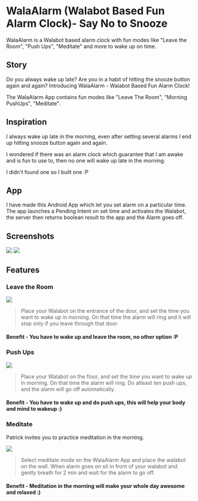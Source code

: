 # WalaAlarm (Walabot Based Fun Alarm Clock)- Say No to Snooze

WalaAlarm is a Walabot based alarm clock with fun modes like "Leave the Room", "Push Ups", "Meditate" and more to wake up on time.

## Story
Do you always wake up late?
Are you in a habit of hitting the snooze button again and again?
Introducing WalaAlarm - Walabot Based Fun Alarm Clock!

The WalaAlarm App contains fun modes like "Leave The Room", "Morning PushUps", "Meditate".

## Inspiration
I always wake up late in the morning, even after setting several alarms I end up hitting snooze button again and again.

I wondered if there was an alarm clock which guarantee that I am awake and is fun to use to, then no one will wake up late in the morning.

I didn't found one so I built one :P

## App
I have made this Android App which let you set alarm on a particular time. The app launches a Pending Intent on set time and activates the Walabot, the server then returns boolean result to the app and the Alarm goes off.

## Screenshots
![](https://hackster.imgix.net/uploads/attachments/576278/screenshot_20180911-021015_ASsdSqwtns.png?auto=compress%2Cformat&w=740&h=555&fit=max)
![](https://hackster.imgix.net/uploads/attachments/576292/screenshot_20180911-030949_AeloAepLSN.png?auto=compress%2Cformat&w=740&h=555&fit=max)

## Features
### Leave the Room
![](https://hackster.imgix.net/uploads/attachments/576220/toys-flying-across-room-you-welcome-rest-group_(1)_EUpIIwqMJI.gif)
>Place your Walabot on the entrance of the door, and set the time you want to wake up in morning. On that time the alarm will ring and it will stop only if you leave through that door.

#### Benefit - You have to wake up and leave the room, no other option :P

### Push Ups
![](https://hackster.imgix.net/uploads/attachments/576243/tumblr_m7v24s4ssi1qkwym7_uBPH0fsEnU.gif)
>Place your Walabot on the floor, and set the time you want to wake up in morning. On that time the alarm will ring. Do atleast ten push ups, and the alarm will go off automatically.

#### Benefit - You have to wake up and do push ups, this will help your body and mind to wakeup :)

### Meditate
Patrick invites you to practice meditation in the morning.

![](https://hackster.imgix.net/uploads/attachments/576253/tenor_oT60E4Mg1Z.gif)
>Select meditate mode on the WalaAlarm App and place the walabot on the wall. When alarm goes on sit in front of your walabot and gently breath for 2 min and wait for the alarm to go off.

#### Benefit - Meditation in the morning will make your whole day awesome and relaxed :)
